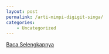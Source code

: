 ```yaml
---
layout: post
permalink: /arti-mimpi-digigit-singa/
categories:
    - Uncategorized
---
```


[Baca Selengkapnya](/08)